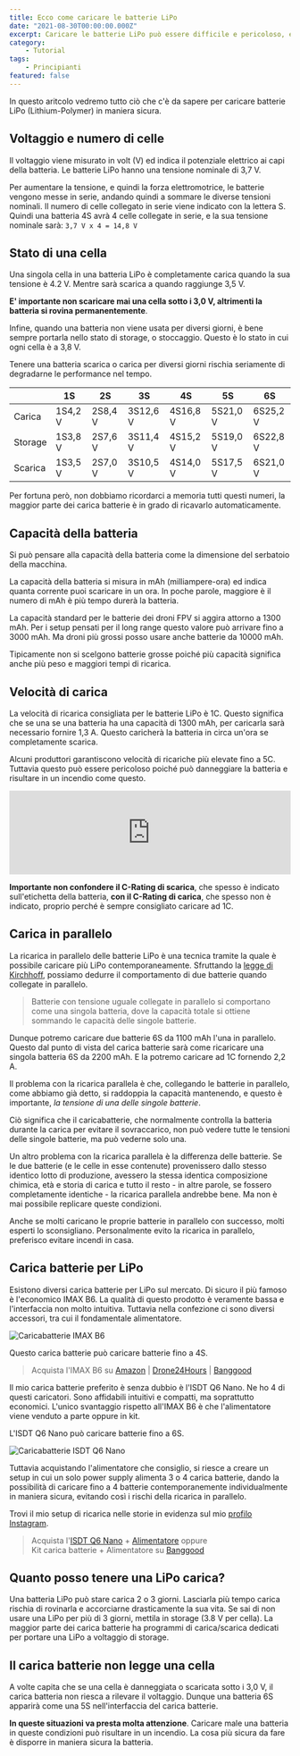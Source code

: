 ```yaml
---
title: Ecco come caricare le batterie LiPo
date: "2021-08-30T00:00:00.000Z"
excerpt: Caricare le batterie LiPo può essere difficile e pericoloso, ecco come caricarle in tutta sicurezza passo per passo.
category:
    - Tutorial
tags: 
    - Principianti
featured: false
---
```


<style>
    @media 
    only screen and (min-width: 980px) {
        td {
            width: 170px
        }
        td:nth-of-type(1){
            padding-right: 0;
            width: 175px;
        }
    }
    @media 
    only screen and (max-width: 760px),
    (min-device-width: 768px) and (max-device-width: 1024px)  {
        /*
        Label the data on mobile view
        
        */

        #voltage-table td:nth-of-type(2):before { content: "1S"; }
        #voltage-table td:nth-of-type(3):before { content: "2S"; }
        #voltage-table td:nth-of-type(4):before { content: "3S"; }
        #voltage-table td:nth-of-type(5):before { content: "4S"; }
        #voltage-table td:nth-of-type(6):before { content: "5S"; }
        #voltage-table td:nth-of-type(7):before { content: "6S"; }
    }
</style>

In questo aritcolo vedremo tutto ciò che c'è da sapere per caricare batterie LiPo (Lithium-Polymer) in maniera sicura.

## Voltaggio e numero di celle

Il voltaggio viene misurato in volt (V) ed indica il potenziale elettrico ai capi della batteria. Le batterie LiPo hanno una tensione nominale di 3,7 V.

Per aumentare la tensione, e quindi la forza elettromotrice, le batterie vengono messe in serie, andando quindi a sommare le diverse tensioni nominali. 
Il numero di celle collegato in serie viene indicato con la lettera S. Quindi una batteria 4S avrà 4 celle collegate in serie, e la sua tensione nominale sarà:  `3,7 V x 4 = 14,8 V`

## Stato di una cella

Una singola cella in una batteria LiPo è completamente carica quando la sua tensione è 4.2 V. Mentre sarà scarica a quando raggiunge 3,5 V. 

**E' importante non scaricare mai una cella sotto i 3,0 V, altrimenti la batteria si rovina permanentemente**. 

Infine, quando una batteria non viene usata per diversi giorni, è bene sempre portarla nello stato di storage, o stoccaggio. Questo è lo stato in cui ogni cella è a 3,8 V. 

Tenere una batteria scarica o carica per diversi giorni rischia seriamente di degradarne le performance nel tempo.

<div id="voltage-table">


|         | 1S    | 2S    | 3S     | 4S     | 5S     | 6S     |
|---------|-------|-------|--------|--------|--------|--------|
| Carica  | 4,2 V | 8,4 V | 12,6 V | 16,8 V | 21,0 V | 25,2 V |
| Storage | 3,8 V | 7,6 V | 11,4 V | 15,2 V | 19,0 V | 22,8 V |
| Scarica | 3,5 V | 7,0 V | 10,5 V | 14,0 V | 17,5 V | 21,0 V |

</div>

Per fortuna però, non dobbiamo ricordarci a memoria tutti questi numeri, la maggior parte dei carica batterie è in grado di ricavarlo automaticamente.

## Capacità della batteria

Si può pensare alla capacità della batteria come la dimensione del serbatoio della macchina.

La capacità della batteria si misura in mAh (milliampere-ora) ed indica quanta corrente puoi scaricare in un ora. In poche parole, maggiore è il numero di mAh è più tempo durerà la batteria.

La capacità standard per le batterie dei droni FPV si aggira attorno a 1300 mAh. Per i setup pensati per il long range questo valore può arrivare fino a 3000 mAh. Ma droni più grossi posso usare anche batterie da 10000 mAh.

Tipicamente non si scelgono batterie grosse poiché più capacità significa anche più peso e maggiori tempi di ricarica. 

## Velocità di carica

La velocità di ricarica consigliata per le batterie LiPo è 1C. Questo significa che se una se una batteria ha una capacità di 1300 mAh, per caricarla sarà necessario fornire 1,3 A. Questo caricherà la batteria in circa un'ora se completamente scarica. 

Alcuni produttori garantiscono velocità di ricariche più elevate fino a 5C. Tuttavia questo può essere pericoloso poiché può danneggiare la batteria e risultare in un incendio come questo.

<div class="iframe-container">
<iframe width="100%" src="https://www.youtube.com/embed/fF9fhlr9S5s?start=31" frameborder="0" allow="accelerometer; autoplay; encrypted-media; gyroscope; picture-in-picture" allowfullscreen></iframe>
</div>

**Importante non confondere il C-Rating di scarica**, che spesso è indicato sull'etichetta della batteria, **con il C-Rating di carica**, che spesso non è indicato, proprio perché è sempre consigliato caricare ad 1C.

## Carica in parallelo

La ricarica in parallelo delle batterie LiPo è una tecnica tramite la quale è possibile caricare più LiPo contemporaneamente. Sfruttando la [legge di Kirchhoff](https://en.wikipedia.org/wiki/Kirchhoff%27s_circuit_laws), possiamo dedurre il comportamento di due batterie quando collegate in parallelo.

> Batterie con tensione uguale collegate in parallelo si comportano come una singola batteria, dove la capacità totale si ottiene sommando le capacità delle singole batterie.

Dunque potremo caricare due batterie 6S da 1100 mAh l'una in parallelo. Questo dal punto di vista del carica batterie sarà come ricaricare una singola batteria 6S da 2200 mAh. E la potremo caricare ad 1C fornendo 2,2 A.

Il problema con la ricarica parallela è che, collegando le batterie in parallelo, come abbiamo già detto, si raddoppia la capacità mantenendo, e questo è importante, *la tensione di una delle singole batterie*. 

Ciò significa che il caricabatterie, che normalmente controlla la batteria durante la carica per evitare il sovraccarico, non può vedere tutte le tensioni delle singole batterie, ma può vederne solo una.

Un altro problema con la ricarica parallela è la differenza delle batterie. Se le due batterie (e le celle in esse contenute) provenissero dallo stesso identico lotto di produzione, avessero la stessa identica composizione chimica, età e storia di carica e tutto il resto - in altre parole, se fossero completamente identiche - la ricarica parallela andrebbe bene. Ma non è mai possibile replicare queste condizioni. 

Anche se molti caricano le proprie batterie in parallelo con successo, molti esperti lo sconsigliano. Personalmente evito la ricarica in parallelo, preferisco evitare incendi in casa.

## Carica batterie per LiPo

Esistono diversi carica batterie per LiPo sul mercato. Di sicuro il più famoso è l'economico IMAX B6. La qualità di questo prodotto è veramente bassa e l'interfaccia non molto intuitiva. Tuttavia nella confezione ci sono diversi accessori, tra cui il fondamentale alimentatore. 

![Caricabatterie IMAX B6](/images/carica-batterie/imax-b6.jpeg)

Questo carica batterie può caricare batterie fino a 4S. 

> Acquista l'IMAX B6 su [Amazon](https://amzn.to/3BnLxnF) | [Drone24Hours](https://www.drone24hours.com/prodotto/caricabatteria-per-bilanciamento-della-batteria-lipo-imax-b6-80w-6a-con-adattatore-di-alimentazione/?D24H=lucapalonca) | [Banggood](https://www.banggood.com/custlink/3G3YeFgj2T) 

Il mio carica batterie preferito è senza dubbio è l'ISDT Q6 Nano. Ne ho 4 di questi caricatori. Sono affidabili intuitivi e compatti, ma soprattutto economici. L'unico svantaggio rispetto all'IMAX B6 è che l'alimentatore viene venduto a parte oppure in kit. 

L'ISDT Q6 Nano può caricare batterie fino a 6S.

![Caricabatterie ISDT Q6 Nano](/images/carica-batterie/isdt.jpg)

Tuttavia acquistando l'alimentatore che consiglio, si riesce a creare un setup in cui un solo power supply alimenta 3 o 4 carica batterie, dando la possibilità di caricare fino a 4 batterie contemporanemente individualmente in maniera sicura, evitando così i rischi della ricarica in parallelo. 

Trovi il mio setup di ricarica nelle storie in evidenza sul mio [profilo Instagram](https://instagram.com/iamlucafpv). 

> Acquista l'[ISDT Q6 Nano](https://www.banggood.com/custlink/DmmEetBofD) + [Alimentatore](https://www.banggood.com/custlink/vmDdetgauF) oppure <br/> Kit carica batterie + Alimentatore su [Banggood](https://www.banggood.com/custlink/DDGYgH063g)

## Quanto posso tenere una LiPo carica?

Una batteria LiPo può stare carica 2 o 3 giorni. Lasciarla più tempo carica rischia di rovinarla e accorciarne drasticamente la sua vita. Se sai di non usare una LiPo per più di 3 giorni, mettila in storage (3.8 V per cella). La maggior parte dei carica batterie ha programmi di carica/scarica dedicati per portare una LiPo a voltaggio di storage.

## Il carica batterie non legge una cella

A volte capita che se una cella è danneggiata o scaricata sotto i 3,0 V, il carica batteria non riesca a rilevare il voltaggio. Dunque una batteria 6S apparirà come una 5S nell'interfaccia del carica batterie.

**In queste situazioni va presta molta attenzione**. Caricare male una batteria in queste condizioni può risultare in un incendio. La cosa più sicura da fare è disporre in maniera sicura la batteria. 